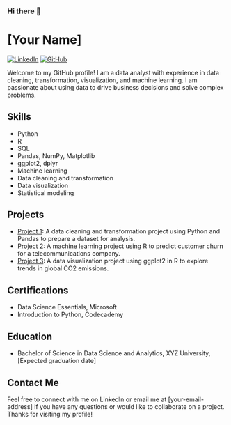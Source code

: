### Hi there 👋

# [Your Name]
[![LinkedIn](https://img.shields.io/badge/-LinkedIn-blue?style=flat-square&logo=Linkedin&logoColor=white&link=https://www.linkedin.com/in/[www.linkedin.com/in/natchanon-chittragorn]/)](https://www.linkedin.com/in/[www.linkedin.com/in/natchanon-chittragorn]/) [![GitHub](https://img.shields.io/badge/-GitHub-black?style=flat-square&logo=github&link=https://github.com/[your-github-url]/)](https://github.com/[your-github-url]/)

Welcome to my GitHub profile! I am a data analyst with experience in data cleaning, transformation, visualization, and machine learning. I am passionate about using data to drive business decisions and solve complex problems.

## Skills
- Python
- R
- SQL
- Pandas, NumPy, Matplotlib
- ggplot2, dplyr
- Machine learning
- Data cleaning and transformation
- Data visualization
- Statistical modeling

## Projects
- [Project 1](https://github.com/[your-github-url]/project-1): A data cleaning and transformation project using Python and Pandas to prepare a dataset for analysis.
- [Project 2](https://github.com/[your-github-url]/project-2): A machine learning project using R to predict customer churn for a telecommunications company.
- [Project 3](https://github.com/[your-github-url]/project-3): A data visualization project using ggplot2 in R to explore trends in global CO2 emissions.

## Certifications
- Data Science Essentials, Microsoft
- Introduction to Python, Codecademy

## Education
- Bachelor of Science in Data Science and Analytics, XYZ University, [Expected graduation date]

## Contact Me
Feel free to connect with me on LinkedIn or email me at [your-email-address] if you have any questions or would like to collaborate on a project. Thanks for visiting my profile!


<!--
**NatchanonChittragorn/NatchanonChittragorn** is a ✨ _special_ ✨ repository because its `README.md` (this file) appears on your GitHub profile.

Here are some ideas to get you started:

- 🔭 I’m currently working on ...
- 🌱 I’m currently learning ...
- 👯 I’m looking to collaborate on ...
- 🤔 I’m looking for help with ...
- 💬 Ask me about ...
- 📫 How to reach me: ...
- 😄 Pronouns: ...
- ⚡ Fun fact: ...
-->

